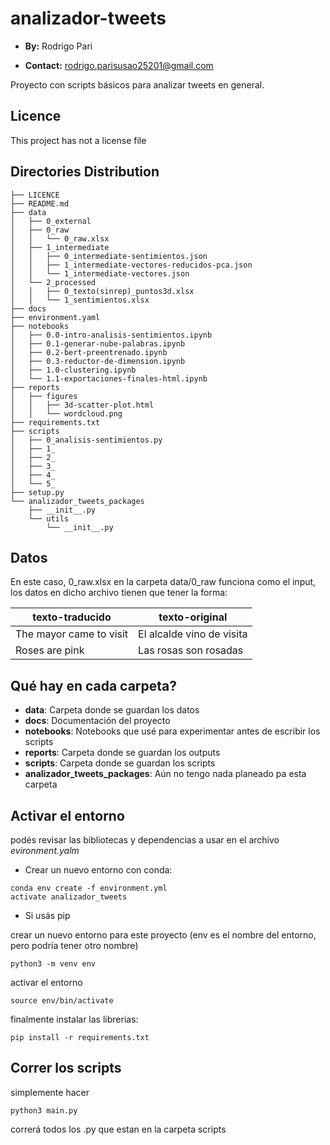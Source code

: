 # analizador-tweets

- **By:** Rodrigo Pari

- **Contact:** rodrigo.parisusao25201@gmail.com

Proyecto con scripts básicos para analizar tweets en general.

## Licence


This project has not a license file


## Directories Distribution
```
├── LICENCE
├── README.md
├── data
│   ├── 0_external
│   ├── 0_raw
│   │   └── 0_raw.xlsx
│   ├── 1_intermediate
│   │   ├── 0_intermediate-sentimientos.json
│   │   ├── 1_intermediate-vectores-reducidos-pca.json
│   │   └── 1_intermediate-vectores.json
│   └── 2_processed
│   │   ├── 0_texto(sinrep)_puntos3d.xlsx
│   │   └── 1_sentimientos.xlsx
├── docs
├── environment.yaml
├── notebooks
│   ├── 0.0-intro-analisis-sentimientos.ipynb
│   ├── 0.1-generar-nube-palabras.ipynb
│   ├── 0.2-bert-preentrenado.ipynb
│   ├── 0.3-reductor-de-dimension.ipynb
│   ├── 1.0-clustering.ipynb
│   └── 1.1-exportaciones-finales-html.ipynb
├── reports
│   ├── figures
│   │   ├── 3d-scatter-plot.html
│   │   └── wordcloud.png
├── requirements.txt
├── scripts
│   ├── 0_analisis-sentimientos.py
│   ├── 1_
│   ├── 2_
│   ├── 3_
│   ├── 4_
│   └── 5_
├── setup.py
└── analizador_tweets_packages
    ├── __init__.py
    └── utils
        └── __init__.py 

```

## Datos

En este caso, 0_raw.xlsx en la carpeta data/0_raw funciona como el input, los datos en dicho archivo tienen que tener la forma:

| texto-traducido | texto-original |
|-----------------|----------------|
| The mayor came to visit | El alcalde vino de visita |
| Roses are pink | Las rosas son rosadas |

## Qué hay en cada carpeta?

- **data**: Carpeta donde se guardan los datos
- **docs**: Documentación del proyecto
- **notebooks**: Notebooks que usé para experimentar antes de escribir los scripts
- **reports**: Carpeta donde se guardan los outputs
- **scripts**: Carpeta donde se guardan los scripts
- **analizador_tweets_packages**: Aún no tengo nada planeado pa esta carpeta

## Activar el entorno
podés revisar las bibliotecas y dependencias a usar en el archivo *evironment.yalm*

- Crear un nuevo entorno con conda:

```
conda env create -f environment.yml
activate analizador_tweets
```

- Si usás pip

crear un nuevo entorno para este proyecto (env es el nombre del entorno, pero podría tener otro nombre)  

``` 
python3 -m venv env
```

activar el entorno


``` 
source env/bin/activate
```
finalmente instalar las librerias:

``` 
pip install -r requirements.txt 
```

## Correr los scripts

simplemente hacer

```
python3 main.py
```

correrá todos los .py que estan en la carpeta scripts
